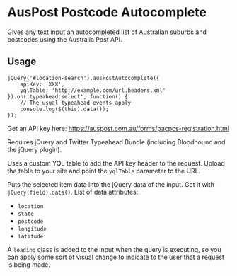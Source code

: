 # AusPost Postcode Autocomplete

Gives any text input an autocompleted list of Australian suburbs and postcodes using the Australia Post API.

## Usage

	jQuery('#location-search').ausPostAutocomplete({
		apiKey: 'XXX',
		yqlTable: 'http://example.com/url.headers.xml'
	}).on('typeahead:select', function() {
		// The usual typeahead events apply
		console.log($(this).data());
	});

Get an API key here: https://auspost.com.au/forms/pacpcs-registration.html

Requires jQuery and Twitter Typeahead Bundle (including Bloodhound and the jQuery plugin).

Uses a custom YQL table to add the API key header to the request. Upload the table to your site and point the `yqlTable` parameter to the URL.

Puts the selected item data into the jQuery data of the input. Get it with `jQuery(field).data()`.
List of data attributes:
- `location`
- `state`
- `postcode`
- `longitude`
- `latitude`

A `loading` class is added to the input when the query is executing, so you can apply some sort of visual change to indicate to the user that a request is being made.